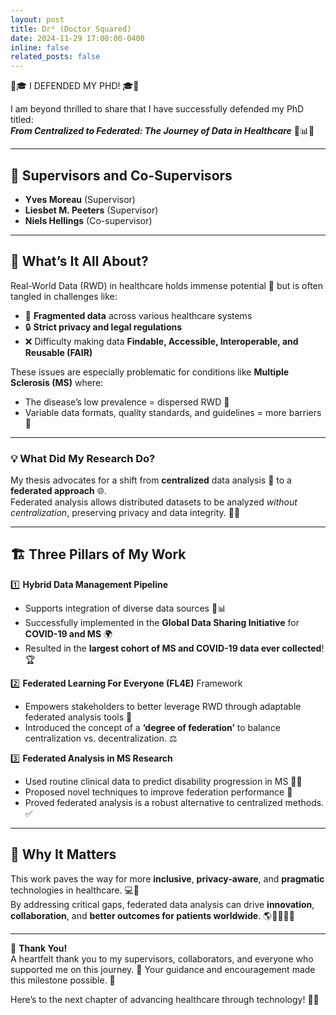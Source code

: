 ```yaml
---
layout: post
title: Dr² (Doctor Squared)
date: 2024-11-29 17:00:00-0400
inline: false
related_posts: false
---
```



🎉🎓 I DEFENDED MY PHD! 🎓🎉

I am beyond thrilled to share that I have successfully defended my PhD titled:  
**_From Centralized to Federated: The Journey of Data in Healthcare_** 🏥📊✨

---

## 📜 **Supervisors and Co-Supervisors**  
- **Yves Moreau** (Supervisor)  
- **Liesbet M. Peeters** (Supervisor)  
- **Niels Hellings** (Co-supervisor)  

---

## 🧐 **What’s It All About?**

Real-World Data (RWD) in healthcare holds immense potential 🌟 but is often tangled in challenges like:  
- 🧩 **Fragmented data** across various healthcare systems  
- 🔒 **Strict privacy and legal regulations**  
- ❌ Difficulty making data **Findable, Accessible, Interoperable, and Reusable (FAIR)**  

These issues are especially problematic for conditions like **Multiple Sclerosis (MS)** where:  
- The disease’s low prevalence = dispersed RWD 📂  
- Variable data formats, quality standards, and guidelines = more barriers 🚧  

---

### 💡 **What Did My Research Do?**

My thesis advocates for a shift from **centralized** data analysis 🏢 to a **federated approach** 🌐.  
Federated analysis allows distributed datasets to be analyzed *without centralization*, preserving privacy and data integrity. 🔐✅  

---

## 🏗️ **Three Pillars of My Work**

1️⃣ **Hybrid Data Management Pipeline**  
   - Supports integration of diverse data sources 📂📊  
   - Successfully implemented in the **Global Data Sharing Initiative** for **COVID-19 and MS** 🌍  
   - Resulted in the **largest cohort of MS and COVID-19 data ever collected**! 🏆  

2️⃣ **Federated Learning For Everyone (FL4E)** Framework  
   - Empowers stakeholders to better leverage RWD through adaptable federated analysis tools 🤝  
   - Introduced the concept of a **‘degree of federation’** to balance centralization vs. decentralization. ⚖️  

3️⃣ **Federated Analysis in MS Research**  
   - Used routine clinical data to predict disability progression in MS 🧠💡  
   - Proposed novel techniques to improve federation performance 🚀  
   - Proved federated analysis is a robust alternative to centralized methods. ✅  

---

## 🌟 **Why It Matters**

This work paves the way for more **inclusive**, **privacy-aware**, and **pragmatic** technologies in healthcare. 💻💙  
By addressing critical gaps, federated data analysis can drive **innovation**, **collaboration**, and **better outcomes for patients worldwide**. 🌎👩‍⚕️👨‍⚕️  

---

🎉 **Thank You!**  
A heartfelt thank you to my supervisors, collaborators, and everyone who supported me on this journey. 🙏 Your guidance and encouragement made this milestone possible. 💖  

Here’s to the next chapter of advancing healthcare through technology! 🚀✨  
